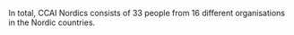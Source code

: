 In total, CCAI Nordics consists of 33 people from 16 different organisations in the Nordic countries.
